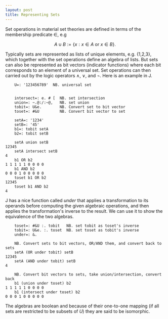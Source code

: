 ```yaml
---
layout: post
title: Representing Sets
---
```


Set operations in material set theories are defined in terms
of the membership predicate ∈, e.g

$$A  \cup B := \{ x: x \in A \text{  or  } x \in B\}.$$

Typically sets are represented as lists of unique elements, e.g. {1,2,3},
which together with the set operations define an algebra of lists.  But sets
can also be represented as bit vectors (indicator functions) where each bit
corresponds to an element of a universal set.  Set operations can then carried
out by the logic operators $\land$, $\lor$, and $\lnot$.  Here is an example
in J.

        U=: '123456789'  NB. universal set


        intersect=: e. # [  NB. set intersection
        union=: ~.@:/:~@,   NB. set union
        tobit=: U&e.        NB. Convert set to bit vector
        toset=: #&U         NB. Convert bit vector to set

        setA=: '1234'
        setB=: '45'
        b1=: tobit setA
        b2=: tobit setB

        setA union setB
    12345
        setA intersect setB
    4
        b1 OR b2
    1 1 1 1 1 0 0 0 0
        b1 AND b2
    0 0 0 1 0 0 0 0 0
        toset b1 OR b2
    12345
        toset b1 AND b2
    4

J has a nice function called _under_ that applies a transformation to its
operands before computing the given algebraic operations, and then applies the
transformation's inverse to the result.  We can use it to show the equivalence
of the two algebras.

        toset=: #&U :. tobit   NB. set tobit as toset's inverse 
        tobit=: U&e. :. toset  NB. set toset as tobit's inverse
        under=: &.

        NB. Convert sets to bit vectors, OR/AND them, and convert back to sets
        setA (OR under tobit) setB
    12345
        setA (AND under tobit) setB
    4

        NB. Convert bit vectors to sets, take union/intersection, convert back 
        b1 (union under toset) b2
    1 1 1 1 1 0 0 0 0
        b1 (intersect under toset) b2
    0 0 0 1 0 0 0 0 0

The algebras are boolean and because of their one-to-one mapping (if all sets are
restricted to be subsets of $U$) they are said to be isomorphic.
